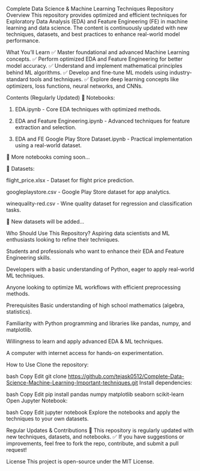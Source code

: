 Complete Data Science & Machine Learning Techniques
Repository Overview
This repository provides optimized and efficient techniques for Exploratory Data Analysis (EDA) and Feature Engineering (FE) in machine learning and data science. The content is continuously updated with new techniques, datasets, and best practices to enhance real-world model performance.

What You’ll Learn
✅ Master foundational and advanced Machine Learning concepts.
✅ Perform optimized EDA and Feature Engineering for better model accuracy.
✅ Understand and implement mathematical principles behind ML algorithms.
✅ Develop and fine-tune ML models using industry-standard tools and techniques.
✅ Explore deep learning concepts like optimizers, loss functions, neural networks, and CNNs.

Contents (Regularly Updated)
📂 Notebooks:

1. EDA.ipynb - Core EDA techniques with optimized methods.

2. EDA and Feature Engineering.ipynb - Advanced techniques for feature extraction and selection.

3. EDA and FE Google Play Store Dataset.ipynb - Practical implementation using a real-world dataset.

🔄 More notebooks coming soon...

📂 Datasets:

flight_price.xlsx - Dataset for flight price prediction.

googleplaystore.csv - Google Play Store dataset for app analytics.

winequality-red.csv - Wine quality dataset for regression and classification tasks.

🔄 New datasets will be added...

Who Should Use This Repository?
Aspiring data scientists and ML enthusiasts looking to refine their techniques.

Students and professionals who want to enhance their EDA and Feature Engineering skills.

Developers with a basic understanding of Python, eager to apply real-world ML techniques.

Anyone looking to optimize ML workflows with efficient preprocessing methods.

Prerequisites
Basic understanding of high school mathematics (algebra, statistics).

Familiarity with Python programming and libraries like pandas, numpy, and matplotlib.

Willingness to learn and apply advanced EDA & ML techniques.

A computer with internet access for hands-on experimentation.

How to Use
Clone the repository:

bash
Copy
Edit
git clone https://github.com/tejask0512/Complete-Data-Science-Machine-Learning-Important-techniques.git
Install dependencies:

bash
Copy
Edit
pip install pandas numpy matplotlib seaborn scikit-learn
Open Jupyter Notebook:

bash
Copy
Edit
jupyter notebook
Explore the notebooks and apply the techniques to your own datasets.

Regular Updates & Contributions
🚀 This repository is regularly updated with new techniques, datasets, and notebooks.
✅ If you have suggestions or improvements, feel free to fork the repo, contribute, and submit a pull request!

License
This project is open-source under the MIT License.

